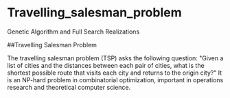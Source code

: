 # Travelling_salesman_problem
Genetic Algorithm and Full Search Realizations


##Travelling Salesman Problem

The travelling salesman problem (TSP) asks the following question: "Given a list of cities and the distances between each pair of cities, 
what is the shortest possible route that visits each city and returns to the origin city?" It is an NP-hard problem in combinatorial 
optimization, important in operations research and theoretical computer science.


